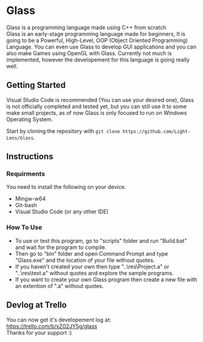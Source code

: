 # Glass

Glass is a programming language made using C++ from scratch <br />
Glass is an early-stage programming language made for beginners, It is going to be a Powerful, High-Level, OOP (Object Oriented Programming) Language. You can even use Glass to develop GUI applications and you can also make Games using OpenGL with Glass. Currently not much is implemented, however the developement for this language is going really well.

## Getting Started
Visual Studio Code is recommended (You can use your desired one), Glass is not officially completed and tested yet, but you can still use it to some make small projects, as of now Glass is only focused to run on Windows Operating System.

Start by cloning the repository with `git clone https://github.com/Light-Lens/Glass`.

## Instructions
### Requirments
You need to install the following on your device. <br />
- Mingw-w64
- Git-bash
- Visual Studio Code (or any other IDE)

### How To Use
- To use or test this program, go to "scripts" folder and run "Build.bat" and wait for the program to compile.
- Then go to "bin" folder and open Command Prompt and type "Glass.exe" and the location of your file without quotes.
- If you haven't created your own then type "..\res\Project.a" or "..\res\test.a" without quotes and explore the sample programs.
- If you want to create your own Glass program then create a new file with an extention of ".a" without quotes.

## Devlog at Trello
You can now get it's developement log at: https://trello.com/b/xZ02JY5g/glass <br />
Thanks for your support :)
